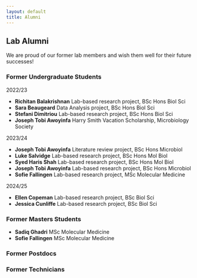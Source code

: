 ```yaml
---
layout: default
title: Alumni
---
```


## Lab Alumni

We are proud of our former lab members and wish them well for their future successes!

### Former Undergraduate Students
2022/23
- **Richitan Balakrishnan** Lab-based research project, BSc Hons Biol Sci
- **Sara Beaugeard** Data Analysis project, BSc Hons Biol Sci
- **Stefani Dimitriou** Lab-based research project, BSc Hons Biol Sci
- **Joseph Tobi Awoyinfa** Harry Smith Vacation Scholarship, Microbiology Society

2023/24
- **Joseph Tobi Awoyinfa** Literature review project, BSc Hons Microbiol
- **Luke Salvidge** Lab-based research project, BSc Hons Mol Biol
- **Syed Haris Shah** Lab-based research project, BSc Hons Mol Biol
- **Joseph Tobi Awoyinfa** Lab-based research project, BSc Hons Microbiol
- **Sofie Fallingen** Lab-based research project, MSc Molecular Medicine

2024/25
- **Ellen Copeman** Lab-based research project, BSc Biol Sci
- **Jessica Cunliffe** Lab-based research project, BSc Biol Sci

### Former Masters Students
- **Sadiq Ghadri** MSc Molecular Medicine
- **Sofie Fallingen** MSc Molecular Medicine

### Former Postdocs

### Former Technicians
